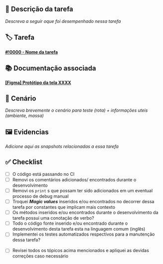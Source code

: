 ## 🧾 Descrição da tarefa

*Descreva a seguir oque foi desempenhado nessa tarefa*

## 🏷 Tarefa

[**#!0000 - Nome da tarefa**]()

## 📚 Documentação associada

[**[Figma] Protótipo da tela XXXX**](https://)

## 🧪 Cenário

*Descreva brevemente o cenário para teste (rota) + informações uteis (ambiente, massa)*

## 🖼 Evidencias

*Adicione aqui as snapshots relacionadas a essa tarefa*

## ✅ Checklist

- [ ] O código está passando no CI
- [ ] Removi os comentários adicionados/ encontrados durante o desenvolvimento
- [ ] Removi os `print` s que possam ter sido adicionados em um eventual processo de debug manual
- [ ] Troquei ***Magic values*** inseridos e/ou encontrados no decorrer dessa tarefa por constantes que implicam mais contexto
- [ ] Os métodos inseridos e/ou encontrados durante o desenvolvimento da tarefa possui uma conotação de verbo?
- [ ] Todo o código fonte inserido e/ou encontrado durante o desenvolvimento desta tarefa esta na linguagem comum (inglês)
- [ ] Implementei os testes automatizados respectivos para a manutenção dessa tarefa? <br></br>
- [ ] Revisei todos os tópicos acima mencionados e apliquei as devidas correções caso necessário